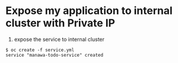 # Expose my application to internal cluster with Private IP

1. expose the service to internal cluster
```
$ oc create -f service.yml
service "manawa-todo-service" created
```

